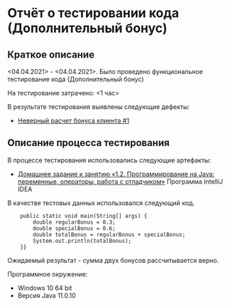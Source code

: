 # Отчёт о тестировании кода (Дополнительный бонус)

## Краткое описание

<04.04.2021> - <04.04.2021>. Было проведено функциональное тестирование кода (Дополнительный бонус)

На тестирование затрачено: <1 час>

В результате тестирования выявлены следующие дефекты:
* [Неверный расчет бонуса клиента #1](https://github.com/Tanya-ui-hub/Tanya-P8/issues/1)

## Описание процесса тестирования

В процессе тестирования использовались следующие артефакты:
* [Домашнее задание к занятию «1.2. Программирование на Java: переменные, операторы, работа с отладчиком»](https://github.com/netology-code/javaqa-homeworks/tree/master/programming)
Программа IntelliJ IDEA

В качестве тестовых данных использовался следующий код.

```public class Main {
    public static void main(String[] args) {
        double regularBonus = 0.3;
        double specialBonus = 0.6;
        double totalBonus = regularBonus + specialBonus;
        System.out.println(totalBonus);
    }}
```
Ожидаемый результат - сумма двух бонусов рассчитывается верно.

Программное окружение:
* Windows 10 64 bit
* Версия Java 11.0.10
